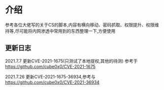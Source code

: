 # 介绍
参考各位大佬写的关于CS的脚本,内容有横向移动、密码抓取、权限提升、权限维持等,尽可能将内网渗透中常用到的东西整理一下,方便使用

## 更新日志

2021.7.7 更新CVE-2021-1675(只测试了本地提权,其他的待测) 参考于 https://github.com/cube0x0/CVE-2021-1675

2021.7.26 更新CVE-2021-1675-36934,参考与 https://github.com/cube0x0/CVE-2021-36934
